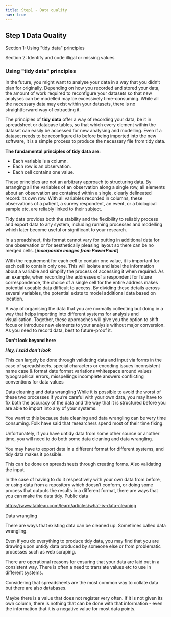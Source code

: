 ```yaml
---
title: Step1 - Data quality
nav: true
---
```



## Step 1 Data Quality

  Section 1: Using "tidy data" principles
 
  Section 2: Identify and code illigal or missing values

### Using "tidy data" principles
In the future, you might want to analyse your data in a way that you didn’t plan for originally. Depending on how you recorded and stored your data, the amount of work required to reconfigure your datasets so that new analyses can be modelled may be excessively time-consuming. While all the necessary data may exist within your datasets, there is no straightforward way of extracting it.

The principles of **tidy data** offer a way of recording your data, be it in spreadsheet or database tables, so that which every element within the dataset can easily be accessed for new analysing and modelling. Even if a dataset needs to be reconfigured to before being imported into the new software, it is a simple process to produce the necessary file from tidy data. 

**The fundamental principles of tidy data are:**
- Each variable is a column.
- Each row is an observation.
- Each cell contains one value.

These principles are not an arbitrary approach to structuring data. By arranging all the variables of an observation along a single row, all elements about an observation are contained within a single, clearly delineated record: its own row. With all variables recorded in columns, these observations of a patient, a survey respondent, an event, or a biological sample etc, are reliably linked to their subject. 

Tidy data provides both the stability and the flexibility to reliably process and export data to any system, including running processes and modelling which later become useful or significant to your research.  

In a spreadsheet, this format cannot vary for putting in additional data for one observation or for aesthetically pleasing layout so there can be no merged cells. [***incorporate images from PowerPoint***]

With the requirement for each cell to contain one value, it is important for each cell to contain only one. This will isolate and label the information about a variable and simplify the process of accessing it when required. As an example, when recording the addresses of a respondent for future correspondence, the choice of a single cell for the entire address makes potential useable data difficult to access. By dividing these details across several variables, the potential exists to model additional data based on location.

A way of organising the data that you are normally collecting but doing in a way that helps importing into different systems for analysis and visualisation. Together, these approaches will give you the option to shift focus or introduce new elements to your analysis without major conversion. As you need to record data, best to future-proof it. 

**Don't look beyond here**

***Hey, I said don't look***


This can largely be done through validating data and input via forms in the case of spreadsheets.
special characters or encoding issues 
inconsistent name case & format 
date format variations 
whitespace around values  
typographical errors, misspellings 
incomplete answers 
conflicting conventions for data values

Data cleaning and data wrangling
While it is possible to avoid the worst of these two processes if you’re careful with your own data, you may have to fix both the accuracy of the data and the way that it is structured before you are able to import into any of your systems. 

You want to this because data cleaning and data wrangling can be very time consuming. Folk have said that researchers spend most of their time fixing.

Unfortunately, if you have untidy data from some other source or another time, you will need to do both some data cleaning and data wrangling. 

You may have to export data in a different format for different systems, and tidy data makes it possible.

This can be done on spreadsheets through creating forms. Also validating the input. 

In the case of having to do it respectively with your own data from before, or using data from a repository which doesn’t conform, or doing some process that outputs the results in a different format, there are ways that you can make the data tidy. Public data

https://www.tableau.com/learn/articles/what-is-data-cleaning

Data wrangling

There are ways that existing data can be cleaned up. Sometimes called data wrangling.

Even if you do everything to produce tidy data, you may find that you are drawing upon untidy data produced by someone else or from problematic processes such as web scraping.

There are operational reasons for ensuring that your data are laid out in a consistent way. There is often a need to translate values etc to use in different systems.

Considering that spreadsheets are the most common way to collate data but there are also databases. 

Maybe there is a value that does not register very often. If it is not given its own column, there is nothing that can be done with that information - even the information that it is a negative value for most data points. 
